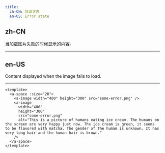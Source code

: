 ```yaml
title:
  zh-CN: 错误状态
  en-US: Error state
```

## zh-CN

当加载图片失败的时候显示的内容。

---

## en-US

Content displayed when the image fails to load.

---

```vue
<template>
  <a-space :size="20">
    <a-image width="400" height="300" src="some-error.png" />
    <a-image
      width="400"
      height="300"
      src="some-error.png"
      alt="This is a picture of humans eating ice cream. The humans on the screen are very happy just now. The ice cream is green, it seems to be flavored with matcha. The gender of the human is unknown. It has very long hair and the human hair is brown."
    />
  </a-space>
</template>
```
